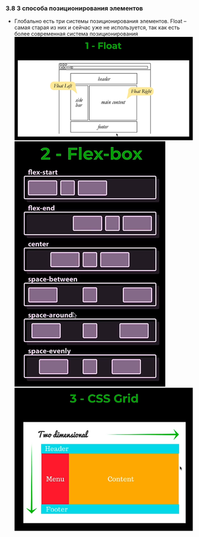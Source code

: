 ### **3.8 3 способа позиционирования элементов**

- Глобально есть три системы позиционирования элементов. Float – самая старая из них и сейчас уже не используется, так как есть более современная система позиционирования
![](_png/85c3ae00d3685f645f052a3110a15b6e.png)
![](_png/f9771fa4f6106421bd5fd0aff95b9d58.png)
![](_png/1939b74e3499945bee4b0a0201dbe667.png)